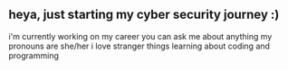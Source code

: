 ## heya, just starting my cyber security journey :)
i'm currently working on my career 
you can ask me about anything
my pronouns are she/her 
i love stranger things
learning about coding and programming 
<!--
**cxxxn4u69/cxxxn4u69** is a ✨ _special_ ✨ repository because its `README.md` (this file) appears on your GitHub profile.


